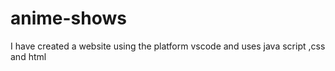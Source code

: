 # anime-shows
I have created a website using the platform vscode and uses java script ,css and html

